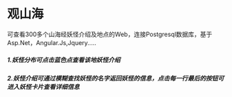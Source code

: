 # 观山海
可查看300多个山海经妖怪介绍及地点的Web，连接Postgresql数据库，基于Asp.Net，Angular.Js,Jquery.....
##### 1.妖怪分布可点击蓝色点查看该地妖怪介绍
##### 2.妖怪介绍可通过模糊查找妖怪的名字返回妖怪的信息，点击每一行最后的按钮可进入妖怪卡片查看详细信息
